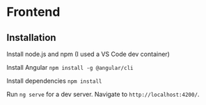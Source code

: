# Frontend


## Installation

Install node.js and npm (I used a VS Code dev container)

Install Angular
`npm install -g @angular/cli`

Install dependencies `npm install`

Run `ng serve` for a dev server. Navigate to `http://localhost:4200/`.